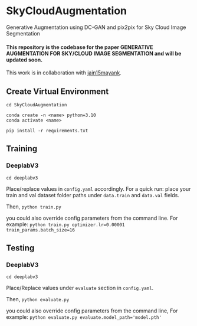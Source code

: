 # SkyCloudAugmentation
Generative Augmentation using DC-GAN and pix2pix for Sky Cloud Image Segmentation


#### This repository is the codebase for the paper GENERATIVE AUGMENTATION FOR SKY/CLOUD IMAGE SEGMENTATION and will be updated soon. 

This work is in collaboration with [jain15mayank](https://github.com/jain15mayank).

## Create Virtual Environment

```
cd SkyCloudAugmentation

conda create -n <name> python=3.10
conda activate <name>

pip install -r requirements.txt
```

## Training

### DeeplabV3

`cd deeplabv3`

Place/replace values in `config.yaml` accordingly. For a quick run: place your train and val dataset folder paths under `data.train` and `data.val` fields. 

Then, `python train.py` 

you could also override config parameters from the command line. For example: `python train.py optimizer.lr=0.00001 train_params.batch_size=16`


## Testing

### DeeplabV3

`cd deeplabv3`

Place/Replace values under `evaluate` section in `config.yaml`.

Then, `python evaluate.py`

you could also override config parameters from the command line, For example: `python evaluate.py evaluate.model_path='model.pth'`


